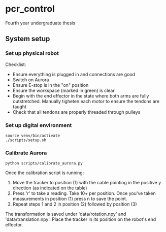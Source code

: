 # pcr_control
Fourth year undergraduate thesis

## System setup 
### Set up physical robot
Checklist: 
* Ensure everything is plugged in and connections are good 
* Switch on Aurora 
* Ensure E-stop is in the "on" position 
* Ensure the workspace (marked in green) is clear 
* Begin with the end effector in the state where both arms are fully outstretched. Manually tigheten each motor to ensure the tendons are taught
* Check that all tendons are properly threaded through pulleys 

### Set up digital environment 
```
source venv/bin/activate 
./scripts/setup.sh
```
### Calibrate Aurora
```
python scripts/calibrate_aurora.py
```
Once the calibration script is running: 
1. Move the tracker to position (1) with the cable pointing in the positive y direction (as indicated on the table)
2. Press 'r' to take a reading. Take 10+ per position. Once you've taken measurements in position (1) press n to save the point. 
3. Repeat steps 1 and 2 in position (2) followed by position (3)

The transformation is saved under 'data/rotation.npy' and 'data/translation.npy'. 
Place the tracker in its position on the robot's end effector. 